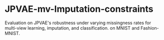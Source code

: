 # JPVAE-mv-Imputation-constraints
Evaluation on JPVAE's robustness under varying missingness rates for multi-view learning, imputation, and classification. on MNIST and Fashion-MNIST.
